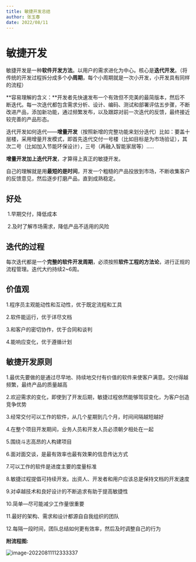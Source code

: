 ```yaml
---
title: 敏捷开发总结
author: 张玉春
date: 2022/08/11
---
```


# 敏捷开发

​		敏捷开发是一种**软件开发方法**。以用户的需求进化为中心。核心是**迭代开发**。（将传统的开发过程拆分成多个**小周期**，每个小周期就是一次小开发，小开发具有同样的流程）

​		**容易理解的含义：**开发者先快速发布一个有效但不完美的最简版本，然后不断迭代。每一次迭代都包含需求分析、设计、编码、测试和部署评估五步骤，不断改进产品，添加新功能，通过频繁发布，以及跟踪对前一次迭代的反馈，最终接近较完善的产品形态。

​		迭代开发如何迭代——**增量开发**（按照新增的完整功能来划分迭代）比如：要盖十层楼，采用增量开发模式，即首先迭代交付一号楼（比如目标是为市场验证），其次二号（比如加入节能环保设计），三号（再融入智能家居等）.....

**增量开发加上迭代开发**，才算得上真正的敏捷开发。

​		自己的理解就是用**最短的是时间**，开发一个粗糙的产品投放到市场，不断收集客户的反馈意见，然后逐步打磨产品，直到成熟稳定。

## 好处

​		1.早期交付，降低成本

​		2.及时了解市场需求，降低产品不适用的风险

## 迭代的过程

​		每次迭代都是一个**完整的软件开发周期**，必须按照**软件工程的方法论**，进行正规的流程管理。迭代大约持续2~6周。

## **价值观**

1.程序员主观能动性和互动性，优于既定流程和工具

2.软件能运行，优于详尽文档

3.和客户的密切协作，优于合同和谈判

4.能响应变化，优于遵循计划

## 敏捷开发原则

1.最优先要做的是通过尽早地、持续地交付有价值的软件来使客户满意。交付得越频繁，最终产品的质量越高

2.欢迎需求的变化，即使到了开发后期，敏捷过程依然能够驾驭变化，为客户创造竞争优势

3.经常交付可以工作的软件，从几个星期到几个月，时间间隔越短越好

4.在整个项目开发期间，业务人员和开发人员必须朝夕相处在一起

5.围绕斗志高昂的人构建项目

6.面对面交谈，是最有效率也最有效果的信息传达方式

7.可以工作的软件是进度主要的度量标准

8.敏捷过程提倡可持续开发。出资人、开发者和用户应该总是保持文档的开发速度

9.对卓越技术和良好设计的不断追求有助于提高敏捷性

10.简单—尽可能减少工作量很重要

11.最好的架构、需求和设计都源自自我组织的团队

12.每隔一段时间，团队总结如何更有效率，然后及时调整自己的行为

**附流程图:**

![image-20220811112333337](20220811-敏捷开发总结.assets/image-20220811112333337.png)
